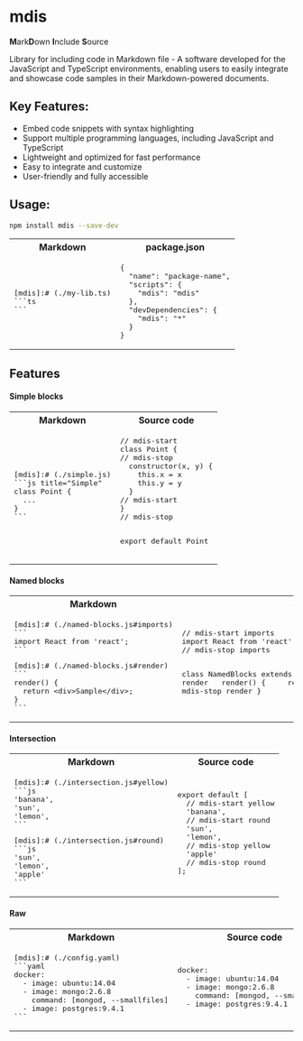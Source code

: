 # mdis

**M**ark**D**own **I**nclude **S**ource

Library for including code in Markdown file - A software developed for the JavaScript and TypeScript environments, enabling users to easily integrate and showcase code samples in their Markdown-powered documents.

## Key Features:
* Embed code snippets with syntax highlighting
* Support multiple programming languages, including JavaScript and TypeScript
* Lightweight and optimized for fast performance
* Easy to integrate and customize
* User-friendly and fully accessible

## Usage:
```sh
npm install mdis --save-dev
```
<table>
<tr>
<th>Markdown</th>
<th>package.json</th>
</tr>
<tr>
<td>
<pre>
[mdis]:# (./my-lib.ts)
```ts
```
</pre>
</td>
<td>
<pre>
{
  "name": "package-name",
  "scripts": {
    "mdis": "mdis"
  },
  "devDependencies": {
    "mdis": "*"
  }
}
</pre>
</td>
</tr>
</table>

## Features

#### Simple blocks
<table>
<tr>
<th>Markdown</th>
<th>Source code</th>
</tr>
<tr>
<td>
<pre>
[mdis]:# (./simple.js)
```js title="Simple"
class Point {
  ...
}
```
</pre>
</td>
<td>
<pre>
// mdis-start
class Point {
// mdis-stop
  constructor(x, y) {
    this.x = x
    this.y = y
  }
// mdis-start
}
// mdis-stop

export default Point
</pre>
</td>
</tr>
</table>

#### Named blocks
<table>
<tr>
<th>Markdown</th>
<th>Source code</th>
</tr>
<tr>
<td>
<pre>
[mdis]:# (./named-blocks.js#imports)
```
import React from 'react';
```
</pre>
<pre>
[mdis]:# (./named-blocks.js#render)
```
render() {
  return &lt;div&gt;Sample&lt;/div&gt;;
}
```
</pre>
</td>
<td>
<pre>
// mdis-start imports
import React from 'react';
// mdis-stop imports

class NamedBlocks extends React.PureComponent {
&#160;&#160;// mdis-start render
&#160;&#160;render() {
&#160;&#160;&#160;&#160;return &lt;div&gt;Sample&lt;/div&gt;;
&#160;&#160;}
&#160;&#160;// mdis-stop render
}
</pre>
</td>
</tr>
</table>


#### Intersection
<table>
<tr>
<th>Markdown</th>
<th>Source code</th>
</tr>
<tr>
<td>
<pre>
[mdis]:# (./intersection.js#yellow)
```js
'banana',
'sun',
'lemon',
```
</pre>
<pre>
[mdis]:# (./intersection.js#round)
```js
'sun',
'lemon',
'apple'
```
</pre>
</td>
<td>
<pre>
export default [
  // mdis-start yellow
  'banana',
  // mdis-start round
  'sun',
  'lemon',
  // mdis-stop yellow
  'apple'
  // mdis-stop round
];
</pre>
</td>
</tr>
</table>

#### Raw
<table>
<tr>
<th>Markdown</th>
<th>Source code</th>
</tr>
<tr>
<td>
<pre>
[mdis]:# (./config.yaml)
```yaml
docker:
  - image: ubuntu:14.04
  - image: mongo:2.6.8
    command: [mongod, --smallfiles]
  - image: postgres:9.4.1
```
</pre>
</td>
<td>
<pre>
docker:
  - image: ubuntu:14.04
  - image: mongo:2.6.8
    command: [mongod, --smallfiles]
  - image: postgres:9.4.1
</pre>
</td>
</tr>
</table>
